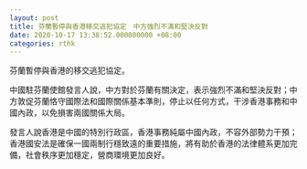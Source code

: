 ```yaml
---
layout: post
title: 芬蘭暫停與香港移交逃犯協定　中方強烈不滿和堅決反對
date: 2020-10-17 13:38:52.000000000 +08:00
categories: rthk
---
```


芬蘭暫停與香港的移交逃犯協定。

中國駐芬蘭使館發言人說，中方對於芬蘭有關決定，表示強烈不滿和堅決反對；中方敦促芬蘭恪守國際法和國際關係基本準則，停止以任何方式，干涉香港事務和中國內政，以免損害兩國關係大局。

發言人說香港是中國的特別行政區，香港事務純屬中國內政，不容外部勢力干預；香港國安法是確保一國兩制行穩致遠的重要措施，將有助於香港的法律體系更加完備，社會秩序更加穩定，營商環境更加良好。
